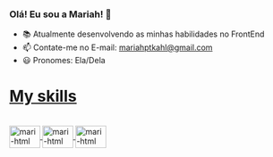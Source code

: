 ### Olá! Eu sou a Mariah! 👋



- 📚 Atualmente desenvolvendo as minhas habilidades no FrontEnd
- 📫 Contate-me no E-mail: mariahptkahl@gmail.com
- 😃 Pronomes: Ela/Dela
<div>
  <a href="https://github.com/Mariahptkahl">
    <h1> My skills </h1>
</div>
 <div style= "display: inline_block"><br>
  <img align="center" alt=mari-html height="40" width="55" src=https://img.shields.io/badge/HTML5-E34F26?style=for-the-badge&logo=html5&logoColor=white>
  <img align="center" alt=mari-html height="40" width="55" src=https://img.shields.io/badge/CSS3-1572B6?style=for-the-badge&logo=css3&logoColor=white>
  <img align="center" alt=mari-html height="40" width="55" src=https://img.shields.io/badge/JavaScript-323330?style=for-the-badge&logo=javascript&logoColor=F7DF1E>
</div>
